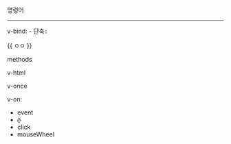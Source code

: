 명령어

---

v-bind:
    - 단축`:`

{{ ㅇㅇ }}

methods

v-html

v-once

v-on:
  - event
  - `@`
  - click
  - mouseWheel
